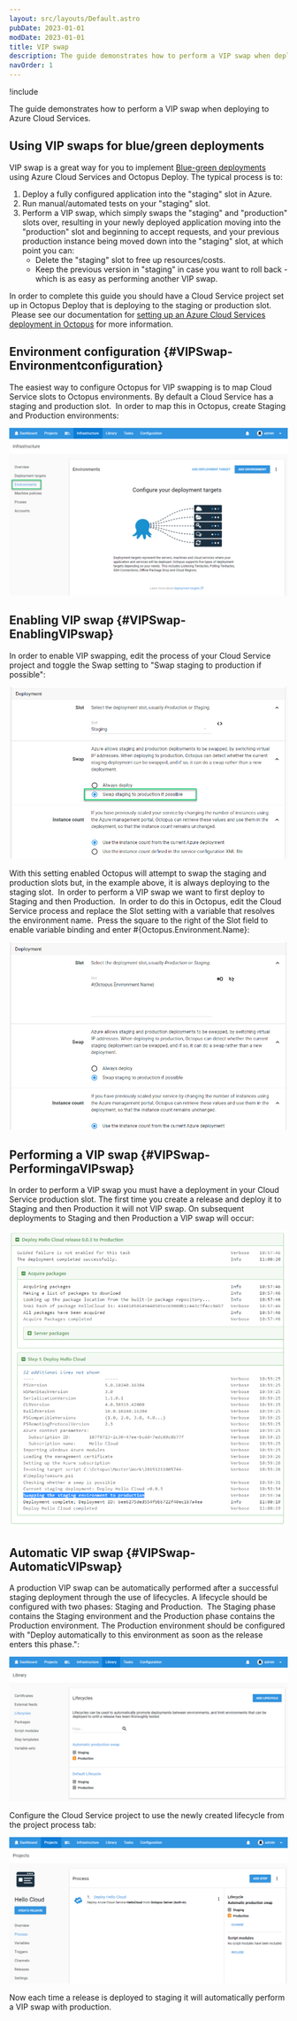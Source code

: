 ```yaml
---
layout: src/layouts/Default.astro
pubDate: 2023-01-01
modDate: 2023-01-01
title: VIP swap
description: The guide demonstrates how to perform a VIP swap when deploying to Azure Cloud Services.
navOrder: 1
---
```


!include <azure-cloud-services-deprecated>

The guide demonstrates how to perform a VIP swap when deploying to Azure Cloud Services.

## Using VIP swaps for blue/green deployments

VIP swap is a great way for you to implement [Blue-green deployments](/docs/deployments/patterns/blue-green-deployments) using Azure Cloud Services and Octopus Deploy. The typical process is to:

1. Deploy a fully configured application into the "staging" slot in Azure.
2. Run manual/automated tests on your "staging" slot.
3. Perform a VIP swap, which simply swaps the "staging" and "production" slots over, resulting in your newly deployed application moving into the "production" slot and beginning to accept requests, and your previous production instance being moved down into the "staging" slot, at which point you can:
    * Delete the "staging" slot to free up resources/costs.
    * Keep the previous version in "staging" in case you want to roll back - which is as easy as performing another VIP swap.

In order to complete this guide you should have a Cloud Service project set up in Octopus Deploy that is deploying to the staging or production slot.  Please see our documentation for [setting up an Azure Cloud Services deployment in Octopus](/docs/deployments/azure/cloud-services) for more information.

## Environment configuration {#VIPSwap-Environmentconfiguration}

The easiest way to configure Octopus for VIP swapping is to map Cloud Service slots to Octopus environments. By default a Cloud Service has a staging and production slot.  In order to map this in Octopus, create Staging and Production environments:

![](/docs/deployments/azure/cloud-services/environments.png "width=500")

## Enabling VIP swap {#VIPSwap-EnablingVIPswap}

In order to enable VIP swapping, edit the process of your Cloud Service project and toggle the Swap setting to "Swap staging to production if possible":

![](/docs/deployments/azure/cloud-services/vip-swap.png "width=500")

With this setting enabled Octopus will attempt to swap the staging and production slots but, in the example above, it is always deploying to the staging slot.  In order to perform a VIP swap we want to first deploy to Staging and then Production.  In order to do this in Octopus, edit the Cloud Service process and replace the Slot setting with a variable that resolves the environment name.  Press the square to the right of the Slot field to enable variable binding and enter #{Octopus.Environment.Name}:

![](/docs/deployments/azure/cloud-services/vip-swap-binding.png "width=500")

## Performing a VIP swap {#VIPSwap-PerformingaVIPswap}

In order to perform a VIP swap you must have a deployment in your Cloud Service production slot. The first time you create a release and deploy it to Staging and then Production it will not VIP swap. On subsequent deployments to Staging and then Production a VIP swap will occur:

![](/docs/deployments/azure/cloud-services/vip-task-log.png "width=500")

## Automatic VIP swap {#VIPSwap-AutomaticVIPswap}

A production VIP swap can be automatically performed after a successful staging deployment through the use of lifecycles. A lifecycle should be configured with two phases: Staging and Production.  The Staging phase contains the Staging environment and the Production phase contains the Production environment. The Production environment should be configured with "Deploy automatically to this environment as soon as the release enters this phase.":

![](/docs/deployments/azure/cloud-services/vip-lifecycles.png "width=500")

Configure the Cloud Service project to use the newly created lifecycle from the project process tab:

![](/docs/deployments/azure/cloud-services/vip-project-lifecycle.png "width=500")

Now each time a release is deployed to staging it will automatically perform a VIP swap with production.
